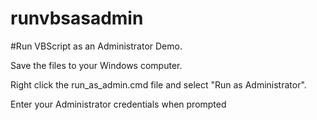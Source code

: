 # runvbsasadmin

#Run VBScript as an Administrator Demo.

Save the files to your Windows computer.

Right click the run_as_admin.cmd file and select "Run as Administrator".

Enter your Administrator credentials when prompted 
